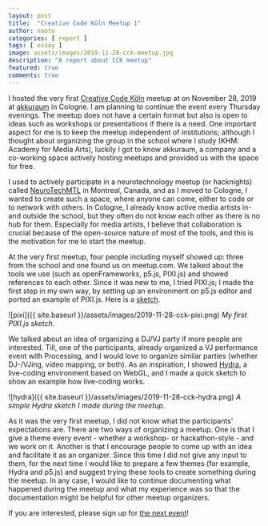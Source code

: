 ```yaml
---
layout: post
title:  "Creative Code Köln Meetup 1"
author: naoto
categories: [ report ]
tags: [ essay ]
image: assets/images/2019-11-28-cck-meetup.jpg
description: "A report about CCK meetup"
featured: true
comments: true
---
```


I hosted the very first [Creative Code Köln](https://creativecodekoeln.github.io/) meetup at on November 28, 2019 at [akkuraum](https://www.akkuraum.com/) in Cologne. I am planning to continue the event every Thursday evenings. The meetup does not have a certain format but also is open to ideas such as workshops or presentations if there is a need. One important aspect for me is to keep the meetup independent of institutions; although I thought about organizing the group in the school where I study (KHM: Academy for Media Arts), luckily I got to know akkuraum, a company and a co-working space actively hosting meetups and provided us with the space for free.

I used to actively participate in a neurotechnology meetup (or hacknights) called [NeuroTechMTL](https://neurotechx.com/) in Montreal, Canada, and as I moved to Cologne, I wanted to create such a space, where anyone can come, either to code or to network with others. In Cologne, I already know active media artists in- and outside the school, but they often do not know each other as there is no hub for them. Especially for media artists, I believe that collaboration is crucial because of the open-source nature of most of the tools, and this is the motivation for me to start the meetup.

At the very first meetup, four people including myself showed up: three from the school and one found us on meetup.com. We talked about the tools we use (such as openFrameworks, p5.js, PIXI.js) and showed references to each other. Since it was new to me, I tried PIXI.js; I made the first step in my own way, by setting up an environment on p5.js editor and ported an example of PIXI.js. Here is a [sketch](https://editor.p5js.org/micuat/sketches/QlM4aK2z7).

![pixi]({{ site.baseurl }}/assets/images/2019-11-28-cck-pixi.png)
*My first PIXI.js sketch.*

We talked about an idea of organizing a DJ/VJ party if more people are interested. Till, one of the participants, already organized a VJ performance event with Processing, and I would love to organize similar parties (whether DJ-/VJing, video mapping, or both). As an inspiration, I showed [Hydra](https://hydra-editor.glitch.me/), a live-coding environment based on WebGL, and I made a quick sketch to show an example how live-coding works.

![hydra]({{ site.baseurl }}/assets/images/2019-11-28-cck-hydra.png)
*A simple Hydra sketch I made during the meetup.*

As it was the very first meetup, I did not know what the participants' expectations are. There are two ways of organizing a meetup. One is that I give a theme every event - whether a workshop- or hackathon-style - and we work on it. Another is that I encourage people to come up with an idea and facilitate it as an organizer. Since this time I did not give any input to them, for the next time I would like to prepare a few themes (for example, Hydra and p5.js) and suggest trying these tools to create something during the meetup. In any case, I would like to continue documenting what happened during the meetup and what my experience was so that the documentation might be helpful for other meetup organizers.

If you are interested, please sign up for [the next event](https://www.meetup.com/akkuraum/events/cxlllryzqbhb/)!